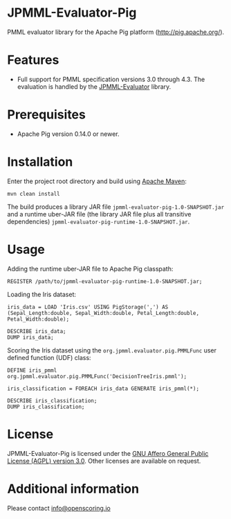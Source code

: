 JPMML-Evaluator-Pig
===================

PMML evaluator library for the Apache Pig platform (http://pig.apache.org/).

# Features #

* Full support for PMML specification versions 3.0 through 4.3. The evaluation is handled by the [JPMML-Evaluator](https://github.com/jpmml/jpmml-evaluator) library.

# Prerequisites #

* Apache Pig version 0.14.0 or newer.

# Installation #

Enter the project root directory and build using [Apache Maven](http://maven.apache.org/):
```
mvn clean install
```

The build produces a library JAR file `jpmml-evaluator-pig-1.0-SNAPSHOT.jar` and a runtime uber-JAR file (the library JAR file plus all transitive dependencies) `jpmml-evaluator-pig-runtime-1.0-SNAPSHOT.jar`.

# Usage #

Adding the runtime uber-JAR file to Apache Pig classpath:
```
REGISTER /path/to/jpmml-evaluator-pig-runtime-1.0-SNAPSHOT.jar;
```

Loading the Iris dataset:
```
iris_data = LOAD 'Iris.csv' USING PigStorage(',') AS (Sepal_Length:double, Sepal_Width:double, Petal_Length:double, Petal_Width:double);

DESCRIBE iris_data;
DUMP iris_data;
```

Scoring the Iris dataset using the `org.jpmml.evaluator.pig.PMMLFunc` user defined function (UDF) class:
```
DEFINE iris_pmml org.jpmml.evaluator.pig.PMMLFunc('DecisionTreeIris.pmml');

iris_classification = FOREACH iris_data GENERATE iris_pmml(*);

DESCRIBE iris_classification;
DUMP iris_classification;
```

# License #

JPMML-Evaluator-Pig is licensed under the [GNU Affero General Public License (AGPL) version 3.0](http://www.gnu.org/licenses/agpl-3.0.html). Other licenses are available on request.

# Additional information #

Please contact [info@openscoring.io](mailto:info@openscoring.io)
